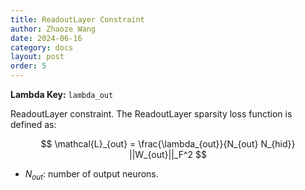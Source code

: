 ```yaml
---
title: ReadoutLayer Constraint
author: Zhaoze Wang
date: 2024-06-16
category: docs
layout: post
order: 5
---
```


**Lambda Key:** `lambda_out`

ReadoutLayer constraint. The ReadoutLayer sparsity loss function is defined as:

$$ \mathcal{L}_{out} = \frac{\lambda_{out}}{N_{out} N_{hid}} ||W_{out}||_F^2 $$

- $N_{out}$: number of output neurons.
